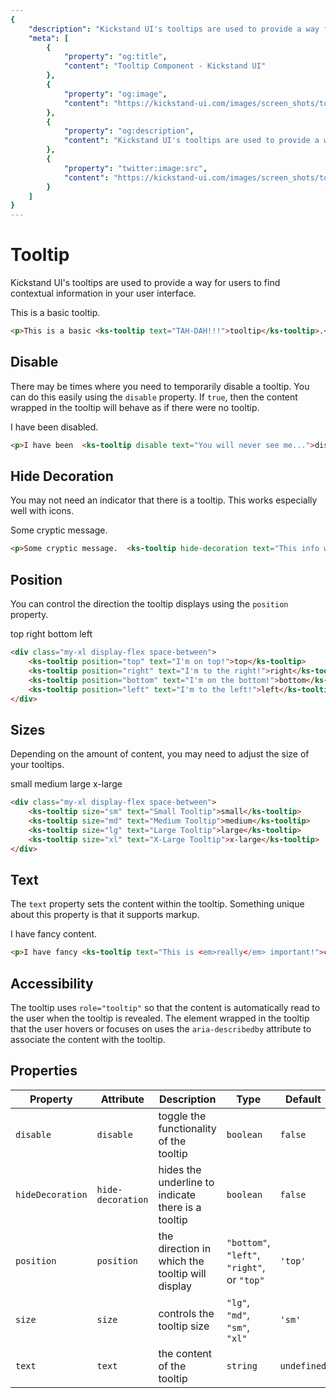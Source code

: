 ```yaml
---
{
    "description": "Kickstand UI's tooltips are used to provide a way for users to find contextual information in your application.",
    "meta": [
        {
            "property": "og:title",
            "content": "Tooltip Component - Kickstand UI"
        },
        {
            "property": "og:image",
            "content": "https://kickstand-ui.com/images/screen_shots/tooltip.png"
        },
        {
            "property": "og:description",
            "content": "Kickstand UI's tooltips are used to provide a way for users to find contextual information in your application."
        },
        {
            "property": "twitter:image:src",
            "content": "https://kickstand-ui.com/images/screen_shots/tooltip.png"
        }
    ]
}
---
```


# Tooltip

Kickstand UI's tooltips are used to provide a way for users to find contextual information in your user interface.

<div class="my-xl p-md bg-light-light">
    <p>This is a basic <ks-tooltip text="TAH-DAH!!!">tooltip</ks-tooltip>.</p>
</div>

```html
<p>This is a basic <ks-tooltip text="TAH-DAH!!!">tooltip</ks-tooltip>.</p>
```

## Disable

There may be times where you need to temporarily disable a tooltip. You can do this easily using the `disable` property. If `true`, then the content wrapped in the tooltip will behave as if there were no tooltip.

<div class="my-xl p-md bg-light-light">
    <p>I have been  <ks-tooltip disable text="You will never see me...">disabled</ks-tooltip>.</p>
</div>

```html
<p>I have been  <ks-tooltip disable text="You will never see me...">disabled</ks-tooltip>.</p>
```

## Hide Decoration

You may not need an indicator that there is a tooltip. This works especially well with icons.

<div class="my-xl p-md bg-light-light">
    <p>Some cryptic message.  <ks-tooltip hide-decoration text="This info will clear things up!"><ks-icon class="text-info" icon="info" /></ks-tooltip></p>
</div>

```html
<p>Some cryptic message.  <ks-tooltip hide-decoration text="This info will clear things up!"><ks-icon class="text-info" icon="info" /></ks-tooltip></p>
```

## Position

You can control the direction the tooltip displays using the `position` property.

<div class="my-xl p-md bg-light-light display-flex space-between">
    <ks-tooltip position="top" text="I'm on top!">top</ks-tooltip>
    <ks-tooltip position="right" text="I'm to the right!">right</ks-tooltip>
    <ks-tooltip position="bottom" text="I'm on the bottom!">bottom</ks-tooltip>
    <ks-tooltip position="left" text="I'm to the left!">left</ks-tooltip>
</div>

```html
<div class="my-xl display-flex space-between">
    <ks-tooltip position="top" text="I'm on top!">top</ks-tooltip>
    <ks-tooltip position="right" text="I'm to the right!">right</ks-tooltip>
    <ks-tooltip position="bottom" text="I'm on the bottom!">bottom</ks-tooltip>
    <ks-tooltip position="left" text="I'm to the left!">left</ks-tooltip>
</div>
```

## Sizes

Depending on the amount of content, you may need to adjust the size of your tooltips.

<div class="my-xl p-md bg-light-light display-flex space-between">
    <ks-tooltip size="sm" text="Small Tooltip">small</ks-tooltip>
    <ks-tooltip size="md" text="Medium Tooltip">medium</ks-tooltip>
    <ks-tooltip size="lg" text="Large Tooltip">large</ks-tooltip>
    <ks-tooltip size="xl" text="X-Large Tooltip">x-large</ks-tooltip>
</div>

```html
<div class="my-xl display-flex space-between">
    <ks-tooltip size="sm" text="Small Tooltip">small</ks-tooltip>
    <ks-tooltip size="md" text="Medium Tooltip">medium</ks-tooltip>
    <ks-tooltip size="lg" text="Large Tooltip">large</ks-tooltip>
    <ks-tooltip size="xl" text="X-Large Tooltip">x-large</ks-tooltip>
</div>
```

## Text

The `text` property sets the content within the tooltip. Something unique about this property is that it supports markup.

<div class="my-xl p-md bg-light-light">
    <p>I have fancy <ks-tooltip text="This is <em>really</em> important!">content</ks-tooltip>.</p>
</div>

```html
<p>I have fancy <ks-tooltip text="This is <em>really</em> important!">content</ks-tooltip>.</p>
```

## Accessibility

The tooltip uses `role="tooltip"` so that the content is automatically read to the user when the tooltip is revealed. The element wrapped in the tooltip that the user hovers or focuses on uses the `aria-describedby` attribute to associate the content with the tooltip.

## Properties

| Property         | Attribute         | Description | Type                                        | Default     |
| ---------------- | ----------------- | ----------- | ------------------------------------------- | ----------- |
| `disable`        | `disable`         | toggle the functionality of the tooltip            | `boolean`                                   | `false` |
| `hideDecoration` | `hide-decoration` | hides the underline to indicate there is a tooltip | `boolean`                                   | `false` |
| `position`       | `position`        | the direction in which the tooltip will display            | `"bottom"`, `"left"`, `"right"`, or `"top"` | `'top'`     |
| `size`           | `size`            | controls the tooltip size            | `"lg"`, `"md"`, `"sm"`, `"xl"`           | `'sm'`      |
| `text`           | `text`            | the content of the tooltip            | `string`                                 | `undefined` |
